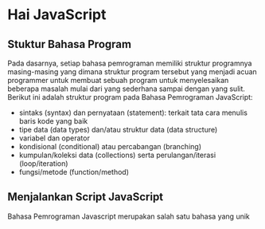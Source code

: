 # Hai JavaScript

## Stuktur Bahasa Program

Pada dasarnya, setiap bahasa pemrograman memiliki struktur programnya masing-masing yang dimana struktur program tersebut yang menjadi acuan programmer untuk membuat sebuah program untuk menyelesaikan beberapa masalah mulai dari yang sederhana sampai dengan yang sulit. Berikut ini adalah struktur program pada Bahasa Pemrograman JavaScript:

- sintaks (syntax) dan pernyataan (statement): terkait tata cara menulis baris kode yang baik
- tipe data (data types) dan/atau struktur data (data structure)
- variabel dan operator
- kondisional (conditional) atau percabangan (branching)
- kumpulan/koleksi data (collections) serta perulangan/iterasi (loop/iteration)
- fungsi/metode (function/method)

## Menjalankan Script JavaScript

Bahasa Pemrograman Javascript merupakan salah satu bahasa yang unik
